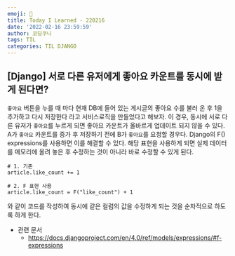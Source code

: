 ```yaml
---
emoji: 🐡
title: Today I Learned - 220216
date: '2022-02-16 23:59:59'
author: 코딩쿠니
tags: TIL 
categories: TIL DJANGO
---
```


## [Django] 서로 다른 유저에게 좋아요 카운트를 동시에 받게 된다면?
`좋아요` 버튼을 누를 때 마다 현재 DB에 들어 있는 게시글의 좋아요 수를 불러 온 후 1을 추가하고 다시 저장한다 라고 서비스로직을 만들었다고 해보자. 이 경우, 동시에 서로 다른 유저가 `좋아요`를 누르게 되면 좋아요 카운트가 올바르게 업데이트 되지 않을 수 있다. A가 `좋아요` 카운트를 증가 후 저장하기 전에 B가 `좋아요`를 요청할 경우다. Django의  F() expressions를 사용하면 이를 해결할 수 있다. 해당 표현을 사용하게 되면 실제 데이터를 메모리에 올려 놓은 후 수정하는 것이 아니라 바로 수정할 수 있게 된다.   
```ptyhon
# 1. 기존
article.like_count += 1 

# 2. F 표현 사용
article.like_count = F("like_count") + 1
```
와 같이 코드를 작성하여 동시에 같은 컬럼의 값을 수정하게 되는 것을 순차적으로 하도록 하게 한다.

* 관련 문서
  * https://docs.djangoproject.com/en/4.0/ref/models/expressions/#f-expressions
```toc
```